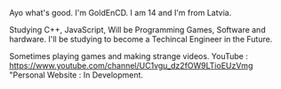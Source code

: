  Ayo what's good. I'm GoldEnCD.
 I am 14 and I'm from Latvia.
 
 Studying C++, JavaScript, Will be Programming Games, Software and hardware.
 I'll be studying to become a Techincal Engineer in the Future.
 
 Sometimes playing games and making strange videos.
 YouTube : https://www.youtube.com/channel/UC1vgu_dz2fOW9LTioEUzVmg
"Personal Website : In Development.


